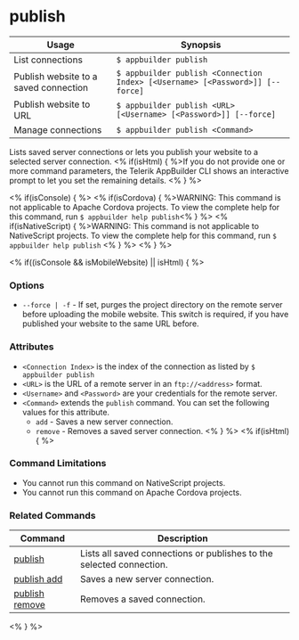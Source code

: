 publish
==========

Usage | Synopsis
------|-------
List connections | `$ appbuilder publish`
Publish website to a saved connection | `$ appbuilder publish <Connection Index> [<Username> [<Password>]] [--force]`
Publish website to URL | `$ appbuilder publish <URL> [<Username> [<Password>]] [--force]`
Manage connections | `$ appbuilder publish <Command>`

Lists saved server connections or lets you publish your website to a selected server connection. <% if(isHtml) { %>If you do not provide one or more command parameters, the Telerik AppBuilder CLI shows an interactive prompt to let you set the remaining details. <% } %>

<% if(isConsole) { %>
<% if(isCordova) { %>WARNING: This command is not applicable to Apache Cordova projects. To view the complete help for this command, run `$ appbuilder help publish`<% } %>
<% if(isNativeScript) { %>WARNING: This command is not applicable to NativeScript projects. To view the complete help for this command, run `$ appbuilder help publish` <% } %>
<% } %>

<% if((isConsole && isMobileWebsite) || isHtml) { %>
### Options
* `--force | -f` - If set, purges the project directory on the remote server before uploading the mobile website. This switch is required, if you have published your website to the same URL before.

### Attributes
* `<Connection Index>` is the index of the connection as listed by `$ appbuilder publish`
* `<URL>` is the URL of a remote server in an `ftp://<address>` format.
* `<Username>` and `<Password>` are your credentials for the remote server.
* `<Command>` extends the `publish` command. You can set the following values for this attribute.
	* `add` - Saves a new server connection.
	* `remove` - Removes a saved server connection.
<% } %>
<% if(isHtml) { %>
### Command Limitations

* You cannot run this command on NativeScript projects.
* You cannot run this command on Apache Cordova projects.

### Related Commands

Command | Description
----------|----------
[publish](publish.html) | Lists all saved connections or publishes to the selected connection.
[publish add](publish-add.html) | Saves a new server connection.
[publish remove](publish-remove.html) | Removes a saved connection.
<% } %>
